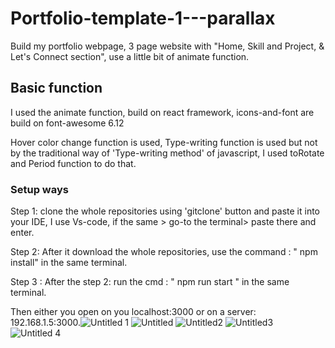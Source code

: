 # Portfolio-template-1---parallax
Build my portfolio webpage, 3 page website with "Home, Skill and Project, &amp; Let's Connect section", use a little bit of animate function.

## Basic function
I used the animate function, build on react framework, icons-and-font are build on font-awesome 6.12

Hover color change function is used, Type-writing function is used but not by the traditional way of 'Type-writing method' of javascript, I used toRotate and Period function to do that.

### Setup ways
Step 1: clone the whole repositories using 'gitclone' button and paste it into your IDE, I use Vs-code, if the same > go-to the terminal> paste there and enter.

Step 2: After it download the whole repositories, use the command : " npm install" in the same terminal.

Step 3 : After the step 2: run the cmd : " npm run start " in the same terminal.

Then either you open on you localhost:3000 or on a server: 192.168.1.5:3000.![Untitled 1](https://user-images.githubusercontent.com/83406066/231386433-c369ab24-60db-4768-902f-499b31899b3b.png)
![Untitled](https://user-images.githubusercontent.com/83406066/231386476-4e99871d-2da5-4895-af2f-47b23973503e.png)
![Untitled2](https://user-images.githubusercontent.com/83406066/231386482-69b15c84-b682-4ca7-a83d-bcd7d2dc8d61.png)
![Untitled3](https://user-images.githubusercontent.com/83406066/231386503-9621222b-f868-4492-b232-6822b8d1b069.png)
![Untitled 4](https://user-images.githubusercontent.com/83406066/231386882-2aa1ba34-7262-4908-92e3-61ffd469ff81.png)
